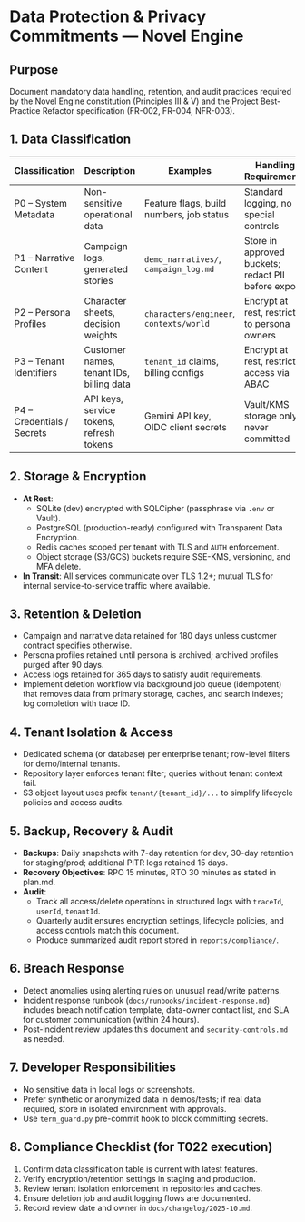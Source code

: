 # Data Protection & Privacy Commitments — Novel Engine

## Purpose

Document mandatory data handling, retention, and audit practices required by the
Novel Engine constitution (Principles III & V) and the Project Best-Practice
Refactor specification (FR-002, FR-004, NFR-003).

## 1. Data Classification

| Classification | Description                                   | Examples                                           | Handling Requirements                               |
|----------------|-----------------------------------------------|----------------------------------------------------|-----------------------------------------------------|
| P0 – System Metadata | Non-sensitive operational data              | Feature flags, build numbers, job status           | Standard logging, no special controls               |
| P1 – Narrative Content | Campaign logs, generated stories            | `demo_narratives/`, `campaign_log.md`              | Store in approved buckets; redact PII before export |
| P2 – Persona Profiles | Character sheets, decision weights          | `characters/engineer`, `contexts/world`            | Encrypt at rest, restrict to persona owners         |
| P3 – Tenant Identifiers | Customer names, tenant IDs, billing data      | `tenant_id` claims, billing configs                | Encrypt at rest, restrict access via ABAC           |
| P4 – Credentials / Secrets | API keys, service tokens, refresh tokens    | Gemini API key, OIDC client secrets                | Vault/KMS storage only, never committed              |

## 2. Storage & Encryption

- **At Rest**:
  - SQLite (dev) encrypted with SQLCipher (passphrase via `.env` or Vault).
  - PostgreSQL (production-ready) configured with Transparent Data Encryption.
  - Redis caches scoped per tenant with TLS and `AUTH` enforcement.
  - Object storage (S3/GCS) buckets require SSE-KMS, versioning, and MFA delete.
- **In Transit**: All services communicate over TLS 1.2+; mutual TLS for
  internal service-to-service traffic where available.

## 3. Retention & Deletion

- Campaign and narrative data retained for 180 days unless customer contract
  specifies otherwise.
- Persona profiles retained until persona is archived; archived profiles purged
  after 90 days.
- Access logs retained for 365 days to satisfy audit requirements.
- Implement deletion workflow via background job queue (idempotent) that
  removes data from primary storage, caches, and search indexes; log completion
  with trace ID.

## 4. Tenant Isolation & Access

- Dedicated schema (or database) per enterprise tenant; row-level filters for
  demo/internal tenants.
- Repository layer enforces tenant filter; queries without tenant context fail.
- S3 object layout uses prefix `tenant/{tenant_id}/...` to simplify lifecycle
  policies and access audits.

## 5. Backup, Recovery & Audit

- **Backups**: Daily snapshots with 7-day retention for dev, 30-day retention for
  staging/prod; additional PITR logs retained 15 days.
- **Recovery Objectives**: RPO 15 minutes, RTO 30 minutes as stated in plan.md.
- **Audit**:
  - Track all access/delete operations in structured logs with `traceId`,
    `userId`, `tenantId`.
  - Quarterly audit ensures encryption settings, lifecycle policies, and access
    controls match this document.
  - Produce summarized audit report stored in `reports/compliance/`.

## 6. Breach Response

- Detect anomalies using alerting rules on unusual read/write patterns.
- Incident response runbook (`docs/runbooks/incident-response.md`) includes
  breach notification template, data-owner contact list, and SLA for customer
  communication (within 24 hours).
- Post-incident review updates this document and `security-controls.md`
  as needed.

## 7. Developer Responsibilities

- No sensitive data in local logs or screenshots.
- Prefer synthetic or anonymized data in demos/tests; if real data required,
  store in isolated environment with approvals.
- Use `term_guard.py` pre-commit hook to block committing secrets.

## 8. Compliance Checklist (for T022 execution)

1. Confirm data classification table is current with latest features.
2. Verify encryption/retention settings in staging and production.
3. Review tenant isolation enforcement in repositories and caches.
4. Ensure deletion job and audit logging flows are documented.
5. Record review date and owner in `docs/changelog/2025-10.md`.
